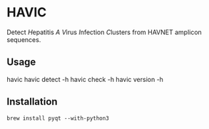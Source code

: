 # HAVIC
Detect *H*epatitis *A* *V*irus *I*nfection *C*lusters from HAVNET amplicon sequences.  

## Usage
havic
havic detect -h
havic check -h
havic version -h



## Installation
```
brew install pyqt --with-python3
```
